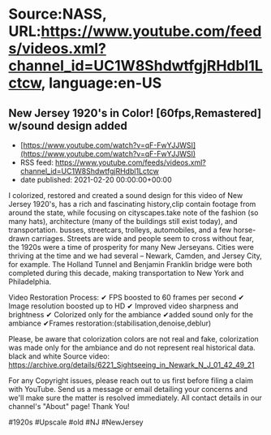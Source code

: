 # Source:NASS, URL:https://www.youtube.com/feeds/videos.xml?channel_id=UC1W8ShdwtfgjRHdbl1Lctcw, language:en-US

## New Jersey 1920's in Color! [60fps,Remastered] w/sound design added
 - [https://www.youtube.com/watch?v=qF-FwYJJWSI](https://www.youtube.com/watch?v=qF-FwYJJWSI)
 - RSS feed: https://www.youtube.com/feeds/videos.xml?channel_id=UC1W8ShdwtfgjRHdbl1Lctcw
 - date published: 2021-02-20 00:00:00+00:00

I colorized, restored and created a sound design for this video of New Jersey 1920's, has a rich and fascinating history,clip contain footage from around the state, while focusing on cityscapes.take note of the fashion (so many hats), architecture (many of the buildings still exist today), and transportation.  busses, streetcars, trolleys, automobiles, and a few horse-drawn carriages. Streets are wide and people seem to cross without fear,
the 1920s were a time of prosperity for many New Jerseyans. Cities were thriving at the time and we had several – Newark, Camden, and Jersey City, for example. The Holland Tunnel and Benjamin Franklin bridge were both completed during this decade, making transportation to New York and Philadelphia.

Video Restoration Process:
✔ FPS boosted to 60 frames per second 
✔ Image resolution boosted up to HD 
✔ Improved video sharpness and brightness 
✔ Colorized only for the ambiance
✔added sound only for the ambiance
✔Frames restoration:(stabilisation,denoise,deblur)

Please, be aware that colorization colors are not real and fake, colorization was made only for the ambiance and do not represent real historical data.
 black and white Source video: https://archive.org/details/6221_Sightseeing_in_Newark_N_J_01_42_49_21

For any Copyright issues, please reach out to us first before filing a claim with YouTube. Send us a message or email detailing your concerns and we'll make sure the matter is resolved immediately. All contact details in our channel's "About" page!  Thank You!

#1920s #Upscale #old #NJ #NewJersey

